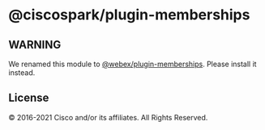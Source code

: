 # @ciscospark/plugin-memberships

## WARNING

We renamed this module to
[@webex/plugin-memberships](https://www.npmjs.com/package/@webex/plugin-memberships).
Please install it instead.

## License

© 2016-2021 Cisco and/or its affiliates. All Rights Reserved.
